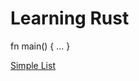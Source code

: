 # Learning Rust

fn main() { ... }

[Simple List](https://github.com/NicJC/hello_world/blob/master/src/main.rs)
